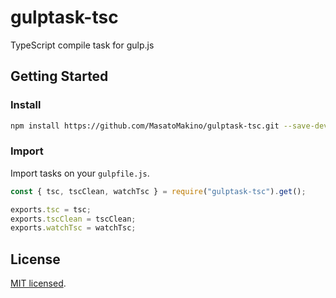 # gulptask-tsc

TypeScript compile task for gulp.js

## Getting Started

### Install

```bash
npm install https://github.com/MasatoMakino/gulptask-tsc.git --save-dev
```

### Import

Import tasks on your `gulpfile.js`.

```gulpfile.js
const { tsc, tscClean, watchTsc } = require("gulptask-tsc").get();

exports.tsc = tsc;
exports.tscClean = tscClean;
exports.watchTsc = watchTsc;
```

## License

[MIT licensed](LICENSE).
